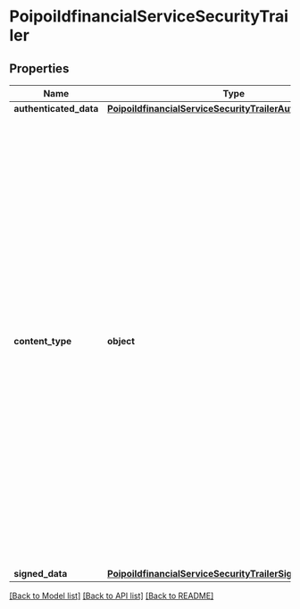# PoipoiIdfinancialServiceSecurityTrailer

## Properties
Name | Type | Description | Notes
------------ | ------------- | ------------- | -------------
**authenticated_data** | [**PoipoiIdfinancialServiceSecurityTrailerAuthenticatedData**](PoipoiIdfinancialServiceSecurityTrailerAuthenticatedData.md) |  | [optional] 
**content_type** | **object** | Identification of the type of a Cryptographic Message Syntax (CMS) data structure.&lt;br/&gt;- **DATA: PlainData**  : *Generic, non cryptographic, or unqualified data content - (ASN.1 Object Identifier: id-data).*&lt;br/&gt;- **SIGN: SignedData**  : *Digital signature - (ASN.1 Object Identifier: id-signedData).*&lt;br/&gt;- **EVLP: EnvelopedData**  : *Encrypted data, with encryption key - (ASN.1 Object Identifier: id-envelopedData).*&lt;br/&gt;- **DGST: DigestedData**  : *Message digest - (ASN.1 Object Identifier: id-digestedData).*&lt;br/&gt;- **AUTH: AuthenticatedData**  : *MAC (Message Authentication Code), with encryption key - (ASN.1 Object Identifier: id-ct-authData).*&lt;br/&gt; | 
**signed_data** | [**PoipoiIdfinancialServiceSecurityTrailerSignedData**](PoipoiIdfinancialServiceSecurityTrailerSignedData.md) |  | [optional] 

[[Back to Model list]](../README.md#documentation-for-models) [[Back to API list]](../README.md#documentation-for-api-endpoints) [[Back to README]](../README.md)

